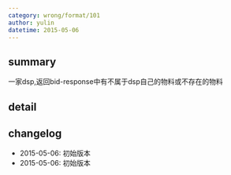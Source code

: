 ```yaml
---
category: wrong/format/101
author: yulin 
datetime: 2015-05-06
---
```


## summary

一家dsp,返回bid-response中有不属于dsp自己的物料或不存在的物料


## detail


## changelog

- 2015-05-06: 初始版本
- 2015-05-06: 初始版本
